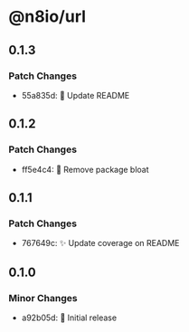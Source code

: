 # @n8io/url

## 0.1.3

### Patch Changes

- 55a835d: 📘 Update README

## 0.1.2

### Patch Changes

- ff5e4c4: 🧹 Remove package bloat

## 0.1.1

### Patch Changes

- 767649c: ✨ Update coverage on README

## 0.1.0

### Minor Changes

- a92b05d: 🎉 Initial release
